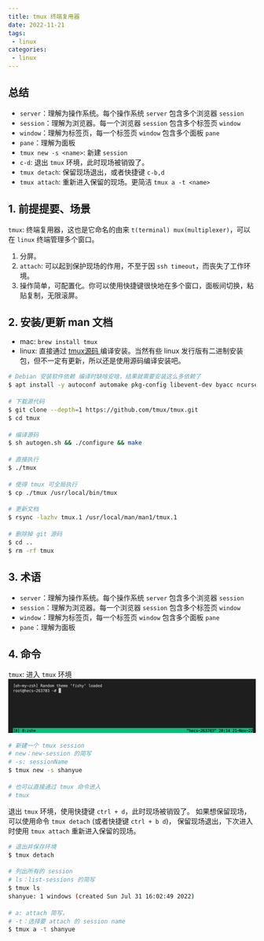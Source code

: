 ```yaml
---
title: tmux 终端复用器
date: 2022-11-21
tags:
 - linux
categories: 
 - linux
---
```



## 总结
- `server`：理解为操作系统。每个操作系统 `server` 包含多个浏览器 `session`
- `session`：理解为浏览器。每一个浏览器 `session` 包含多个标签页 `window`
- `window`：理解为标签页，每一个标签页 `window` 包含多个面板 `pane`
- `pane`：理解为面板
- `tmux new -s <name>`: 新建 `session`
- `c-d`: 退出 `tmux` 环境，此时现场被销毁了。
- `tmux detach`: 保留现场退出，或者快捷键 `c-b,d`
- `tmux attach`: 重新进入保留的现场。更简洁 `tmux a -t <name>`





<!-- ## 提问
- [x]  -->





## 1. 前提提要、场景
`tmux`: 终端复用器，这也是它命名的由来 `t(terminal) mux(multiplexer)`，可以在 `linux` 终端管理多个窗口。

1. 分屏。
2. `attach`: 可以起到保护现场的作用，不至于因 `ssh timeout`，而丧失了工作环境。
3. 操作简单，可配置化。你可以使用快捷键很快地在多个窗口，面板间切换，粘贴复制，无限滚屏。


## 2. 安装/更新 man 文档
- mac: `brew install tmux`
- linux: 直接通过 [ tmux源码 ](https://github.com/tmux/tmux) 编译安装。当然有些 linux 发行版有二进制安装包，但不一定有更新，所以还是使用源码编译安装吧。

```bash
# Debian 安装软件依赖 编译时缺啥安啥，结果就需要安装这么多依赖了
$ apt install -y autoconf automake pkg-config libevent-dev byacc ncurses-dev

# 下载源代码
$ git clone --depth=1 https://github.com/tmux/tmux.git
$ cd tmux

# 编译源码
$ sh autogen.sh && ./configure && make

# 直接执行
$ ./tmux 

# 使得 tmux 可全局执行
$ cp ./tmux /usr/local/bin/tmux

# 更新文档
$ rsync -lazhv tmux.1 /usr/local/man/man1/tmux.1

# 删除掉 git 源码
$ cd ..
$ rm -rf tmux
```

## 3. 术语

- `server`：理解为操作系统。每个操作系统 `server` 包含多个浏览器 `session`
- `session`：理解为浏览器。每一个浏览器 `session` 包含多个标签页 `window`
- `window`：理解为标签页，每一个标签页 `window` 包含多个面板 `pane`
- `pane`：理解为面板



## 4. 命令
`tmux`: 进入 `tmux` 环境
![](./35/1.png)

```bash
# 新建一个 tmux session
# new：new-session 的简写
# -s: sessionName
$ tmux new -s shanyue

# 也可以直接通过 tmux 命令进入
# tmux
```

退出 `tmux` 环境，使用快捷键 `ctrl + d`，此时现场被销毁了。
如果想保留现场，可以使用命令 `tmux detach` (或者快捷键 `ctrl + b d`)， 保留现场退出，下次进入时使用 `tmux attach` 重新进入保留的现场。

```bash
# 退出并保存环境
$ tmux detach

# 列出所有的 session
# ls：list-sessions 的简写
$ tmux ls
shanyue: 1 windows (created Sun Jul 31 16:02:49 2022)

# a: attach 简写，
# -t：选择要 attach 的 session name
$ tmux a -t shanyue
```


